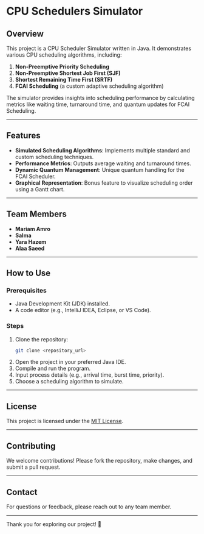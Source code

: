 # CPU Schedulers Simulator

## Overview
This project is a CPU Scheduler Simulator written in Java. It demonstrates various CPU scheduling algorithms, including:

1. **Non-Preemptive Priority Scheduling**
2. **Non-Preemptive Shortest Job First (SJF)**
3. **Shortest Remaining Time First (SRTF)**
4. **FCAI Scheduling** (a custom adaptive scheduling algorithm)

The simulator provides insights into scheduling performance by calculating metrics like waiting time, turnaround time, and quantum updates for FCAI Scheduling.

---

## Features
- **Simulated Scheduling Algorithms**: Implements multiple standard and custom scheduling techniques.
- **Performance Metrics**: Outputs average waiting and turnaround times.
- **Dynamic Quantum Management**: Unique quantum handling for the FCAI Scheduler.
- **Graphical Representation**: Bonus feature to visualize scheduling order using a Gantt chart.

---

## Team Members
- **Mariam Amro**
- **Salma**
- **Yara Hazem**
- **Alaa Saeed**

---

## How to Use
### Prerequisites
- Java Development Kit (JDK) installed.
- A code editor (e.g., IntelliJ IDEA, Eclipse, or VS Code).

### Steps
1. Clone the repository:
   ```bash
   git clone <repository_url>
   ```
2. Open the project in your preferred Java IDE.
3. Compile and run the program.
4. Input process details (e.g., arrival time, burst time, priority).
5. Choose a scheduling algorithm to simulate.

---

## License
This project is licensed under the [MIT License](LICENSE).

---

## Contributing
We welcome contributions! Please fork the repository, make changes, and submit a pull request.

---

## Contact
For questions or feedback, please reach out to any team member.

---

Thank you for exploring our project! 🚀
